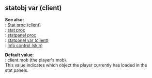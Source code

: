 ## statobj var (client)    
**See also:**    
:   [Stat proc (client)](/client/proc/Stat)    
:   [stat proc](/proc/stat)    
:   [statpanel proc](/proc/statpanel)    
:   [statpanel var (client)](/client/var/statpanel)    
:   [Info control (skin)](/%7Bskin%7D/control/info)    
<!-- -->    
**Default value:**    
:   client.mob (the player\'s mob).    
This value indicates which object the player currently has loaded in the    
stat panels.  